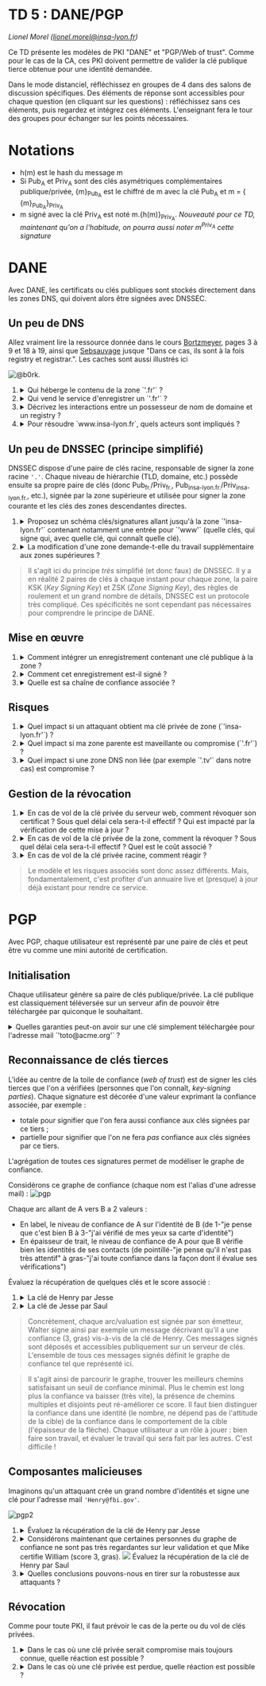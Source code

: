 # TD 5 : DANE/PGP

_Lionel Morel ([lionel.morel@insa-lyon.fr](mailto:lionel.morel@insa-lyon.fr))_

Ce TD présente les modèles de PKI "DANE" et "PGP/Web of trust". Comme pour le cas de la CA, ces PKI doivent permettre de valider la clé publique tierce obtenue pour une identité demandée.

Dans le mode distanciel, réfléchissez en groupes de 4 dans des salons de discussion spécifiques. Des éléments de réponse sont accessibles pour chaque question (en cliquant sur les questions) : réfléchissez sans ces éléments, puis regardez et intégrez ces éléments. L'enseignant fera le tour des groupes pour échanger sur les points nécessaires.


Notations
=========

* h(m) est le hash du message m
* Si Pub<sub>A</sub> et Priv<sub>A</sub> sont des clés asymétriques complémentaires publique/privée, {m}<sub>Pub<sub>A</sub></sub> est le chiffré de m avec la clé Pub<sub>A</sub> et m = { {m}<sub>Pub<sub>A</sub></sub>}<sub>Priv<sub>A</sub></sub>
* m signé avec la clé Priv<sub>A</sub> est noté m.{h(m)}<sub>Priv<sub>A</sub></sub>. *Nouveauté pour ce TD, maintenant qu'on a l'habitude, on pourra aussi noter m<sup>Priv<sub>A</sub></sup> cette signature*


DANE
====

Avec DANE, les certificats ou clés publiques sont stockés directement dans les zones DNS, qui doivent alors être signées avec DNSSEC.


Un peu de DNS
-------------

Allez vraiment lire la ressource donnée dans le cours [Bortzmeyer](http://www.bortzmeyer.org/files/cours-dns-cnam-PRINT.pdf), pages 3 à 9 et 18 à 19, ainsi que [Sebsauvage](http://sebsauvage.net/comprendre/dns/) jusque "Dans ce cas, ils sont à la fois registry et registrar.". Les caches sont aussi illustrés ici 

![@b0rk](https://wizardzines.com/comics/updating-dns/updating-dns.png).

1. <details><summary>Qui héberge le contenu de la zone `'.fr'` ?</summary>L'AFNIC (un registry)</details>
2. <details><summary>Qui vend le service d'enregistrer un `'.fr'` ?</summary>OVH, Gandi, Renater, etc. (des registrars)</details>
3. <details><summary>Décrivez les interactions entre un possesseur de nom de domaine et un registry ?</summary>INSA Lyon cliente d'un registrar (Renater par exemple), ce registrar en interaction avec un grand nombre de registries (Afnic par exemple, un registry par extension/TLD proposé (plus ou moins)) </details>
3. <details><summary>Pour résoudre `www.insa-lyon.fr`, quels acteurs sont impliqués ?</summary>L'ICANN pour donner l'IP de `.fr`, l'AFNIC pour donner l'IP de `insa-lyon.fr`, l'INSA Lyon pour donner l'IP de `www.insa-lyon.fr`</details>


Un peu de DNSSEC (principe simplifié)
----------------

DNSSEC dispose d'une paire de clés racine, responsable de signer la zone racine `'.'`. Chaque niveau de hiérarchie (TLD, domaine, etc.) possède ensuite sa propre paire de clés (donc Pub<sub>fr.</sub>/Priv<sub>fr.</sub>, Pub<sub>insa-lyon.fr.</sub>/Priv<sub>insa-lyon.fr.</sub>, etc.), signée par la zone supérieure et utilisée pour signer la zone courante et les clés des zones descendantes directes.

1. <details><summary>Proposez un schéma clés/signatures allant jusqu'à la zone `'insa-lyon.fr'` contenant notamment une entrée pour `'www'` (quelle clés, qui signe qui, avec quelle clé, qui connaît quelle clé).</summary>Les clés impliquées : Pub<sub>.</sub>/Priv<sub>.</sub>, Pub<sub>fr.</sub>/Priv<sub>fr.</sub>, Pub<sub>insa-lyon.fr.</sub>/Priv<sub>insa-lyon.fr.</sub><br>Priv<sub>.</sub> est sous le contrôle de l'ICANN, Priv<sub>fr.</sub> est sous le contrôle de l'AFNIC, Priv<sub>insa-lyon.fr.</sub> sous le contrôle de l'INSA. Quand un insa-lyon.fr enregistre sa clé via son registrar (ex par GANDI), GANDI pousse cette clé vers l'AFNIC qui l'enregistre dans la zone .fr et la signe avec sa clé privée.<br><br>Et on a :<br><br>Pub<sub>fr.</sub><sup>.</sup> (signé par .)<br>Pub<sub>.insa-lyon.fr.</sub><sup>.fr.</sup>  (signé par .fr)<br>le champ A `www.insa-lyon.fr` signé par  Priv<sub>insa-lyon.fr.</sub></details>


2. <details><summary>La modification d'une zone demande-t-elle du travail supplémentaire aux zones supérieures ?</summary>Non, tout est cloisonné, la modification de l'IP de www.insa-lyon.fr demande juste à être re-signée par la clé de insa-lyon.fr. Besoin d'au-dessus uniquement pour changer la clé de insa-lyon.fr</details>

> Il s'agit ici du principe _très_ simplifié (et donc faux) de DNSSEC. Il y a en réalité 2 paires de clés à chaque instant pour chaque zone, la paire KSK (_Key Signing Key_) et ZSK (_Zone Signing Key_), des règles de roulement et un grand nombre de détails, DNSSEC est un protocole très compliqué. Ces spécificités ne sont cependant pas nécessaires pour comprendre le principe de DANE.


Mise en œuvre
-------------

1. <details><summary>Comment intégrer un enregistrement contenant une clé publique à la zone ?</summary>Un champ spécifique (TLSA au lieu de A pour une IP) contient une clé publique/un hash de clé publique</details>
2. <details><summary>Comment cet enregistrement est-il signé ?</summary>Par la clé privée de la zone</details>
3. <details><summary>Quelle est sa chaîne de confiance associée ?</summary>zone, TLD, root DNS</details>


Risques
-------

1. <details><summary>Quel impact si un attaquant obtient ma clé privée de zone (`'insa-lyon.fr'`) ?</summary>Compromission de ma zone pour tous les clients du monde</details>
2. <details><summary>Quel impact si ma zone parente est maveillante ou compromise (`'.fr'`) ?</summary>Compromission de ma zone pour tous les clients du monde</details>
3. <details><summary>Quel impact si une zone DNS non liée (par exemple `'.tv'` dans notre cas) est compromise ?</summary>Aucun impact sur ma zone (différent du modèle CA, les défaillances sont cloisonnées, 1 mauvais ne compromet pas l'ensemble du système)</details>



Gestion de la révocation
------------------------

1. <details><summary>En cas de vol de la clé privée du serveur web, comment révoquer son certificat ? Sous quel délai cela sera-t-il effectif ? Qui est impacté par la vérification de cette mise à jour ?</summary>Modif de la zone, resignage avec ma clé de zone. Délai : pas immédiat, pas de contrôle, temps de propagation DNS. Court (heures/jour) mais pas immédiat et sans contrôle. Contrairement aux CRL, c'est l'infra DNS qui supporte ce coût et il n'y a pas vraiment de surcoût (sauf si on réduit les TTL)</details>
2. <details><summary>En cas de vol de la clé privée de la zone, comment la révoquer ? Sous quel délai cela sera-t-il effectif ? Quel est le coût associé ?</summary>Révocation par la zone parente, qui est donc à impliquer. Délai de propagation aussi mais non maîtrisé (ie, le TTL de la zone .fr). Pas de coût particulier.</details>
3. <details><summary>En cas de vol de la clé privée racine, comment réagir ?</summary>Là, on a un gros problème, c'est l'ancre de confiance. De manière similaire à une CA compromise, il faut déployer une nouvelle clé chez les clients et donc mise à jour software des clients DNS pour intégrer une autre clé racine.</details>

> Le modèle et les risques associés sont donc assez différents. Mais, fondamentalement, c'est profiter d'un annuaire live et (presque) à jour déjà existant pour rendre ce service.

PGP
===

Avec PGP, chaque utilisateur est représenté par une paire de clés et peut être vu comme une mini autorité de certification.


Initialisation
--------------

Chaque utilisateur génère sa paire de clés publique/privée. La clé publique est classiquement téléversée sur un serveur afin de pouvoir être téléchargée par quiconque le souhaitant.

<details><summary>Quelles garanties peut-on avoir sur une clé simplement téléchargée pour l'adresse mail `'toto@acme.org'` ?</summary>Aucune évidemment, c'est comme la demander directement à la personne à travers ce medium de communication non sécurisé</details>


Reconnaissance de clés tierces
------------------------------

L'idée au centre de la toile de confiance (_web of trust_) est de signer les clés tierces que l'on a vérifiées (personnes que l'on connaît, _key-signing parties_). Chaque signature est décorée d'une valeur exprimant la confiance associée, par exemple :

* totale pour signifier que l'on fera aussi confiance aux clés signées par ce tiers ;
* partielle pour signifier que l'on ne fera _pas_ confiance aux clés signées par ce tiers.

L'agrégation de toutes ces signatures permet de modéliser le graphe de confiance.

Considérons ce graphe de confiance (chaque nom est l'alias d'une adresse mail) : ![pgp](td5-figures/pgp_1.png)


Chaque arc allant de A vers B a 2 valeurs :

* En label, le niveau de confiance de A sur l'identité de B (de 1-"je pense que c'est bien B à 3-"j'ai vérifié de mes yeux sa carte d'identité")
* En épaisseur de trait, le niveau de confiance de A pour que B vérifie bien les identités de ses contacts (de pointillé-"je pense qu'il n'est pas très attentif" à gras-"j'ai toute confiance dans la façon dont il évalue ses vérifications")

Évaluez la récupération de quelques clés et le score associé :

1. <details><summary>La clé de Henry par Jesse</summary>Le meilleur chemin est Jesse-Walter-Henry. Jesse a une confiance correcte en Walter pour certifier (la flèche moyenne), puis Henry a une forte confiance en l'identité qu'il associe à la clé de Henry. C'est un bon chemin et Jesse peut récupérer la clé de Henry ainsi avec une bonne confiance.</details>
2. <details><summary>La clé de Jesse par Saul</summary>Le meilleur chemin est Saul-Walter-Jesse. Saul a très peu confiance en Walter (flèche pointillée) pour vérifier les identités et donc le chemin ne valide pas. L'autre chemin Saul-Mike-Walter-Jesse bute également sur le chemin pointillé entre Mike et Walter</details>

> Concrètement, chaque arc/valuation est signée par son émetteur, Walter signe ainsi par exemple un message décrivant qu'il a une confiance (3, gras) vis-à-vis de la clé de Henry. Ces messages signés sont déposés et accessibles publiquement sur un serveur de clés. L'ensemble de tous ces messages signés définit le graphe de confiance tel que représenté ici.

> Il s'agit ainsi de parcourir le graphe, trouver les meilleurs chemins satisfaisant un seuil de confiance minimal. Plus le chemin est long plus la confiance va baisser (très vite), la présence de chemins multiples et disjoints peut ré-améliorer ce score. Il faut bien distinguer la confiance dans une identité (le nombre, ne dépend pas de l'attitude de la cible) de la confiance dans le comportement de la cible (l'épaisseur de la flèche). Chaque utilisateur a un rôle à jouer : bien faire son travail, et évaluer le travail qui sera fait par les autres. C'est difficile !

Composantes malicieuses
-----------------------

Imaginons qu'un attaquant crée un grand nombre d'identités et signe une clé pour l'adresse mail `'Henry@fbi.gov'`.

![pgp2](td5-figures/pgp_2.png)

1. <details><summary>Évaluez la récupération de la clé de Henry par Jesse</summary>Aucun changement, la recherche ne peut pas rentrer dans la composante malicieuse qui est inatteignable pour Jesse</details>
2. <details><summary>Considérons maintenant que certaines personnes du graphe de confiance ne sont pas très regardantes sur leur validation et que Mike certifie William (score 3, gras). <img src="td5-figures/pgp_3.png"> Évaluez la récupération de la clé de Henry par Saul</summary>Cette fois-ci, Saul va récupérer une mauvaise clé. Évidemment, il ne peut pas le savoir. Le chemin, pour cet exemple, est un peu long (Saul-Mike-William-Henry) et serait peut-être, en pratique, refusé, chaque saut dégradant le score. Mais c'est l'idée de ce risque.</details>
3. <details><summary>Quelles conclusions pouvons-nous en tirer sur la robustesse aux attaquants ?</summary>La robustesse aux attaquants est liée au bon usage de l'outil par chacun (ici, Mike n'a pas bien évalué la confiance à accorder à William, mais Saul est également en faute d'avoir lui-même accordé trop de confiance à Mike). L'usage est donc complexe, ce qui nuit à la sécurité finale.</details>


Révocation
----------

Comme pour toute PKI, il faut prévoir le cas de la perte ou du vol de clés privées.

1. <details><summary>Dans le cas où une clé privée serait compromise mais toujours connue, quelle réaction est possible ?</summary> on peut signer une révocation et l'enregistrer dans les serveurs de clés</details>
2. <details><summary>Dans le cas où une clé privée est perdue, quelle réaction est possible ?</summary> rien, plein de clés fantômes dans les serveurs de clé. Pire, si un attaquant la vole et nous l'efface, il l'a, peut l'utiliser légitimement, et nous on ne peut pas la révoquer...  À la création de clé, l'outil gpg prépare une révocation, qu'il demande de stocker à part et de manière pérenne pour pouvoir garantir qu'on pourra révoquer si besoin, mais plein de gens ne le font pas. Pas d'autorité supérieure qui peut révoquer des clés.</details>
